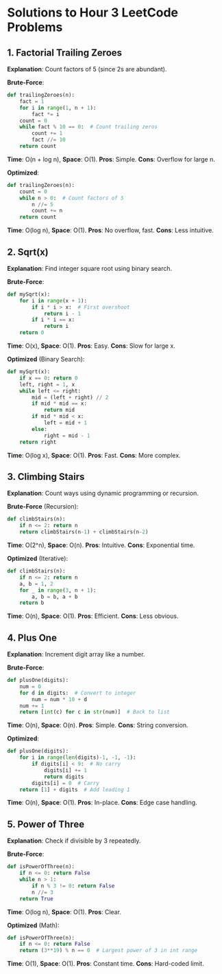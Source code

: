 # Solutions to Hour 3 LeetCode Problems

## 1. Factorial Trailing Zeroes
**Explanation**: Count factors of 5 (since 2s are abundant).

**Brute-Force**:
```python
def trailingZeroes(n):
    fact = 1
    for i in range(1, n + 1):
        fact *= i
    count = 0
    while fact % 10 == 0:  # Count trailing zeros
        count += 1
        fact //= 10
    return count
```
**Time**: O(n + log n), **Space**: O(1). **Pros**: Simple. **Cons**: Overflow for large n.

**Optimized**:
```python
def trailingZeroes(n):
    count = 0
    while n > 0:  # Count factors of 5
        n //= 5
        count += n
    return count
```
**Time**: O(log n), **Space**: O(1). **Pros**: No overflow, fast. **Cons**: Less intuitive.

## 2. Sqrt(x)
**Explanation**: Find integer square root using binary search.

**Brute-Force**:
```python
def mySqrt(x):
    for i in range(x + 1):
        if i * i > x:  # First overshoot
            return i - 1
        if i * i == x:
            return i
    return 0
```
**Time**: O(x), **Space**: O(1). **Pros**: Easy. **Cons**: Slow for large x.

**Optimized** (Binary Search):
```python
def mySqrt(x):
    if x == 0: return 0
    left, right = 1, x
    while left <= right:
        mid = (left + right) // 2
        if mid * mid == x:
            return mid
        if mid * mid < x:
            left = mid + 1
        else:
            right = mid - 1
    return right
```
**Time**: O(log x), **Space**: O(1). **Pros**: Fast. **Cons**: More complex.

## 3. Climbing Stairs
**Explanation**: Count ways using dynamic programming or recursion.

**Brute-Force** (Recursion):
```python
def climbStairs(n):
    if n <= 2: return n
    return climbStairs(n-1) + climbStairs(n-2)
```
**Time**: O(2^n), **Space**: O(n). **Pros**: Intuitive. **Cons**: Exponential time.

**Optimized** (Iterative):
```python
def climbStairs(n):
    if n <= 2: return n
    a, b = 1, 2
    for _ in range(3, n + 1):
        a, b = b, a + b
    return b
```
**Time**: O(n), **Space**: O(1). **Pros**: Efficient. **Cons**: Less obvious.

## 4. Plus One
**Explanation**: Increment digit array like a number.

**Brute-Force**:
```python
def plusOne(digits):
    num = 0
    for d in digits:  # Convert to integer
        num = num * 10 + d
    num += 1
    return [int(c) for c in str(num)]  # Back to list
```
**Time**: O(n), **Space**: O(n). **Pros**: Simple. **Cons**: String conversion.

**Optimized**:
```python
def plusOne(digits):
    for i in range(len(digits)-1, -1, -1):
        if digits[i] < 9:  # No carry
            digits[i] += 1
            return digits
        digits[i] = 0  # Carry
    return [1] + digits  # Add leading 1
```
**Time**: O(n), **Space**: O(1). **Pros**: In-place. **Cons**: Edge case handling.

## 5. Power of Three
**Explanation**: Check if divisible by 3 repeatedly.

**Brute-Force**:
```python
def isPowerOfThree(n):
    if n <= 0: return False
    while n > 1:
        if n % 3 != 0: return False
        n //= 3
    return True
```
**Time**: O(log n), **Space**: O(1). **Pros**: Clear.

**Optimized** (Math):
```python
def isPowerOfThree(n):
    if n <= 0: return False
    return (3**19) % n == 0  # Largest power of 3 in int range
```
**Time**: O(1), **Space**: O(1). **Pros**: Constant time. **Cons**: Hard-coded limit.